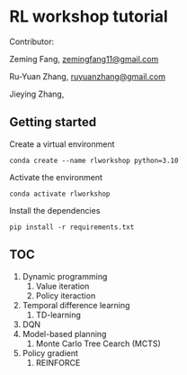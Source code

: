 # RL workshop tutorial


Contributor:

Zeming Fang, zemingfang11@gmail.com

Ru-Yuan Zhang, ruyuanzhang@gmail.com

Jieying Zhang,

## Getting started

Create a virtual environment
```
conda create --name rlworkshop python=3.10
```
Activate the environment
```
conda activate rlworkshop
```
Install the dependencies
```
pip install -r requirements.txt
```

## TOC

1. Dynamic programming
   1. Value iteration
   2. Policy iteraction
2. Temporal difference learning
   1. TD-learning
3. DQN
4. Model-based planning
   1. Monte Carlo Tree Cearch (MCTS)
5. Policy gradient
   1. REINFORCE 
